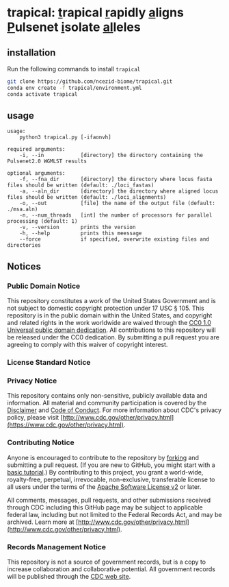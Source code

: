 # trapical: <ins>t</ins>rapical <ins>r</ins>apidly <ins>a</ins>ligns <ins>P</ins>ulsenet <ins>i</ins>solate <ins>al</ins>leles

## installation
Run the following commands to install `trapical`

```bash
git clone https://github.com/ncezid-biome/trapical.git
conda env create -f trapical/environment.yml
conda activate trapical
```

## usage
```text
usage:
    python3 trapical.py [-ifaonvh]

required arguments:
    -i, --in            [directory] the directory containing the Pulsenet2.0 WGMLST results

optional arguments:
    -f, --fna_dir       [directory] the directory where locus fasta files should be written (default: ./loci_fastas)
    -a, --aln_dir       [directory] the directory where aligned locus files should be written (default: ./loci_alignments)
    -o, --out           [file] the name of the output file (default: ./msa.aln)
    -n, --num_threads   [int] the number of processors for parallel processing (default: 1)
    -v, --version       prints the version
    -h, --help          prints this meessage
    --force             if specified, overwrite existing files and directories
```

## Notices

### Public Domain Notice
This repository constitutes a work of the United States Government and is not
subject to domestic copyright protection under 17 USC § 105. This repository is in
the public domain within the United States, and copyright and related rights in
the work worldwide are waived through the [CC0 1.0 Universal public domain dedication](https://creativecommons.org/publicdomain/zero/1.0/).
All contributions to this repository will be released under the CC0 dedication. By
submitting a pull request you are agreeing to comply with this waiver of
copyright interest. 

### License Standard Notice

### Privacy Notice
This repository contains only non-sensitive, publicly available data and
information. All material and community participation is covered by the
[Disclaimer](https://github.com/CDCgov/template/blob/master/DISCLAIMER.md)
and [Code of Conduct](https://github.com/CDCgov/template/blob/master/code-of-conduct.md).
For more information about CDC's privacy policy, please visit [http://www.cdc.gov/other/privacy.html](https://www.cdc.gov/other/privacy.html).

### Contributing Notice
Anyone is encouraged to contribute to the repository by [forking](https://help.github.com/articles/fork-a-repo)
and submitting a pull request. (If you are new to GitHub, you might start with a
[basic tutorial](https://help.github.com/articles/set-up-git).) By contributing
to this project, you grant a world-wide, royalty-free, perpetual, irrevocable,
non-exclusive, transferable license to all users under the terms of the
[Apache Software License v2](http://www.apache.org/licenses/LICENSE-2.0.html) or
later.

All comments, messages, pull requests, and other submissions received through
CDC including this GitHub page may be subject to applicable federal law, including but not limited to the Federal Records Act, and may be archived. Learn more at [http://www.cdc.gov/other/privacy.html](http://www.cdc.gov/other/privacy.html).

### Records Management Notice
This repository is not a source of government records, but is a copy to increase
collaboration and collaborative potential. All government records will be
published through the [CDC web site](http://www.cdc.gov). 
